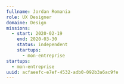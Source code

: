 ```yaml
---
fullname: Jordan Romania
role: UX Designer
domaine: Design
missions:
  - start: 2020-02-19
    end: 2020-03-30
    status: independent
    startups:
      - mon-entreprise
startups:
  - mon-entreprise
uuid: acfaeefc-e7ef-4532-adb0-092b3a6ac9fe
---
```

